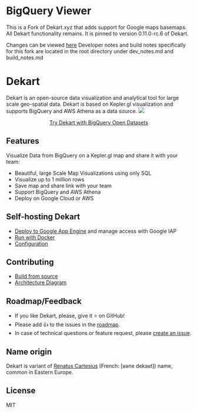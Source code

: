 # BigQuery Viewer
This is a Fork of Dekart.xyz that adds support for Google maps basemaps. All Dekart functionality remains. It is pinned to version 0.11.0-rc.6 of Dekart.

Changes can be viewed <a href="https://github.com/dekart-xyz/dekart/compare/main...NavagisGoogle:dekart:main">here</a>
Developer notes and build notes specifically for this fork are located in the root directory under dev_notes.md and build_notes.md

# Dekart
Dekart is an open-source data visualization and analytical tool for large scale geo-spatial data. Dekart is based on Kepler.gl visualization and supports BigQuery and AWS Athena as a data source.
<a href="https://dekart.xyz/docs/about/screencast/?ref=github"><img src="./docs/files/screen.png"></a>
<p align="center"><a href="https://dekart.xyz/docs/about/playground/?ref=github">Try Dekart with BigQuery Open Datasets</a></p>

## Features

Visualize Data from BigQuery on a Kepler.gl map and share it with your team:

* Beautiful, large Scale Map Visualizations using only SQL
* Visualize up to 1 million rows
* Save map and share link with your team
* Support BigQuery and AWS Athena
* Deploy on Google Cloud or AWS

## Self-hosting Dekart

* [Deploy to Google App Engine](https://dekart.xyz/docs/self-hosting/app-engine/?ref=github)  and manage access with Google IAP
* [Run with Docker](https://dekart.xyz/docs/self-hosting/docker/?ref=github)
* [Configuration](https://dekart.xyz/docs/configuration/environment-variables/?ref=github)

## Contributing

* [Build from source](https://dekart.xyz/docs/contributing/build-from-source/?ref=github)
* [Architecture Diagram](https://dekart.xyz/docs/contributing/architecture-overview/?ref=github)


## Roadmap/Feedback

* If you like Dekart, please, give it ⭐️ on GitHub!
* Please add 👍 to the issues in the [roadmap](https://github.com/dekart-xyz/dekart/projects/1).
* In case of technical questions or feature request, please [create an issue](https://github.com/dekart-xyz/dekart/issues/new/choose).

## Name origin

Dekart is variant of [Renatus Cartesius](https://en.wikipedia.org/wiki/René_Descartes) (French: [ʁəne dekaʁt]) name, common in Eastern Europe.

## License

MIT
